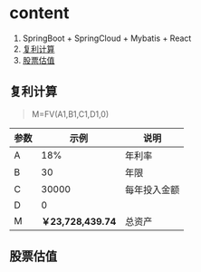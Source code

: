 # content

1. SpringBoot + SpringCloud + Mybatis + React
2. [复利计算](#复利计算)
3. [股票估值](#股票估值)

## 复利计算

> M=FV(A1,B1,C1,D1,0)  

参数|示例|说明
-|-|-
A|18%|年利率
B|30|年限
C|30000|每年投入金额
D|0|
M|**￥23,728,439.74**|总资产

## 股票估值
